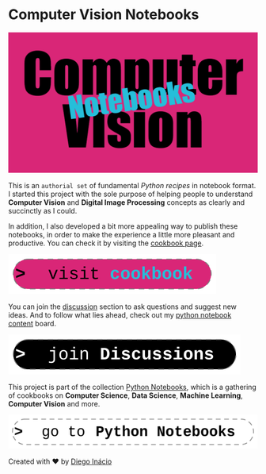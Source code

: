 # Computer Vision Notebooks

[![Computer Vision Notebooks](docs/assets/images/social-preview.png)](https://diegoinacio.github.io/computer-vision-notebooks/)

This is an `authorial set` of fundamental _Python recipes_ in notebook format. I started this project with the sole purpose of helping people to understand **Computer Vision** and **Digital Image Processing** concepts as clearly and succinctly as I could.

In addition, I also developed a bit more appealing way to publish these notebooks, in order to make the experience a little more pleasant and productive. You can check it by visiting the [cookbook page](https://diegoinacio.github.io/computer-vision-notebooks/).

[![visit cookbook](docs/assets/icons/visit_cookbook.svg)](https://diegoinacio.github.io/computer-vision-notebooks/)

You can join the [discussion](https://github.com/diegoinacio/computer-vision-notebooks/discussions) section to ask questions and suggest new ideas. And to follow what lies ahead, check out my [python notebook content](https://github.com/users/diegoinacio/projects/6) board.

[![join discussion](docs/assets/icons/join_discussion.svg)](https://github.com/diegoinacio/computer-vision-notebooks/discussions)

This project is part of the collection [Python Notebooks](https://diegoinacio.github.io/python-notebooks/), which is a gathering of cookbooks on **Computer Science**, **Data Science**, **Machine Learning**, **Computer Vision** and more.

[![go python notebooks](docs/assets/icons/go_python_notebooks.svg)](https://diegoinacio.github.io/python-notebooks/)

Created with ❤️ by [Diego Inácio](https://diegoinacio.github.io/)
